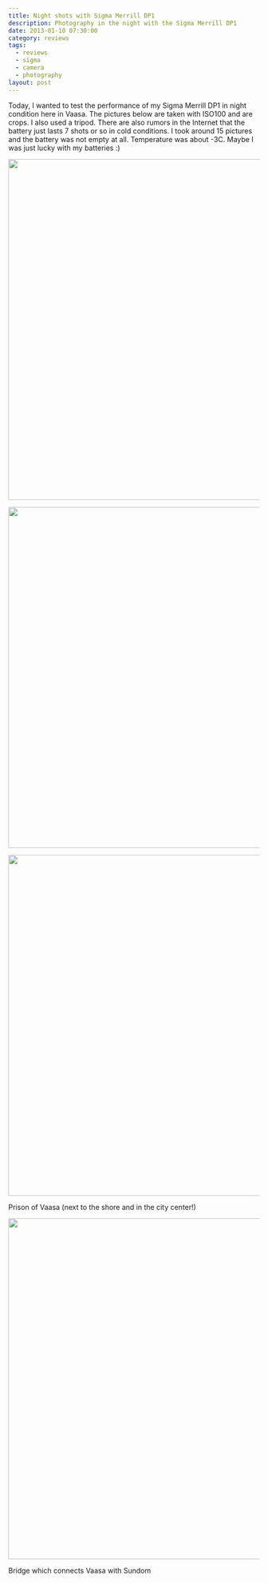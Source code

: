 ```yaml
---
title: Night shots with Sigma Merrill DP1
description: Photography in the night with the Sigma Merrill DP1
date: 2013-01-10 07:30:00
category: reviews
tags:
  - reviews
  - sigma
  - camera
  - photography
layout: post
---
```

Today, I wanted to test the performance of my Sigma Merrill DP1 in night condition here in Vaasa. The pictures below are taken with ISO100 and are crops. I also used a tripod. There are also rumors in the Internet that the battery just lasts 7 shots or so in cold conditions. I took around 15 pictures and the battery was not empty at all. Temperature was about -3C. Maybe I was just lucky with my batteries :)

<a href="https://www.flickr.com/photos/90204224@N07/8368721106"><img src="https://farm9.staticflickr.com/8515/8368721106_191f5527d0_b.jpg" width="1024" height="683"></a><!--more-->

<a href="https://www.flickr.com/photos/90204224@N07/8367654843"><img src="https://farm9.staticflickr.com/8357/8367654843_88fd71cc23_b.jpg" width="1024" height="683"></a>

<a href="https://www.flickr.com/photos/90204224@N07/8368723308"><img src="https://farm9.staticflickr.com/8378/8368723308_bd3ee8ba2e_b.jpg" width="1024" height="683"></a>

Prison of Vaasa (next to the shore and in the city center!)

<a href="https://www.flickr.com/photos/90204224@N07/8368723526"><img src="https://farm9.staticflickr.com/8089/8368723526_b0ed15672d_b.jpg" width="1024" height="683"></a>

Bridge which connects Vaasa with Sundom

<br>
<script src="//z-na.amazon-adsystem.com/widgets/onejs?MarketPlace=US&adInstanceId=cc781bfd-577f-4efb-9da6-75cb9fc7d1c2"></script>
<br>
